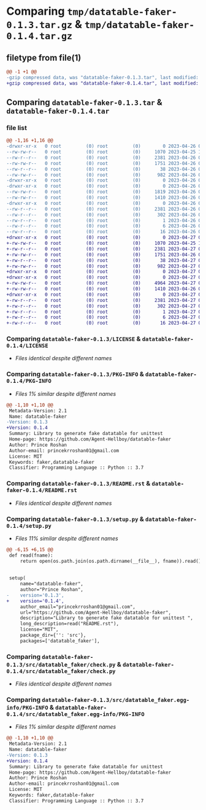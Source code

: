 # Comparing `tmp/datatable-faker-0.1.3.tar.gz` & `tmp/datatable-faker-0.1.4.tar.gz`

## filetype from file(1)

```diff
@@ -1 +1 @@
-gzip compressed data, was "datatable-faker-0.1.3.tar", last modified: Wed Apr 26 05:09:09 2023, max compression
+gzip compressed data, was "datatable-faker-0.1.4.tar", last modified: Thu Apr 27 07:03:16 2023, max compression
```

## Comparing `datatable-faker-0.1.3.tar` & `datatable-faker-0.1.4.tar`

### file list

```diff
@@ -1,16 +1,16 @@
-drwxr-xr-x   0 root         (0) root         (0)        0 2023-04-26 05:09:09.257793 datatable-faker-0.1.3/
--rw-rw-r--   0 root         (0) root         (0)     1070 2023-04-25 12:48:19.000000 datatable-faker-0.1.3/LICENSE
--rw-r--r--   0 root         (0) root         (0)     2381 2023-04-26 05:09:09.257793 datatable-faker-0.1.3/PKG-INFO
--rw-rw-r--   0 root         (0) root         (0)     1751 2023-04-26 05:06:25.000000 datatable-faker-0.1.3/README.rst
--rw-r--r--   0 root         (0) root         (0)       38 2023-04-26 05:09:09.257793 datatable-faker-0.1.3/setup.cfg
--rw-rw-r--   0 root         (0) root         (0)      982 2023-04-26 05:07:45.000000 datatable-faker-0.1.3/setup.py
-drwxr-xr-x   0 root         (0) root         (0)        0 2023-04-26 05:09:09.257793 datatable-faker-0.1.3/src/
-drwxr-xr-x   0 root         (0) root         (0)        0 2023-04-26 05:09:09.257793 datatable-faker-0.1.3/src/datatable_faker/
--rw-rw-r--   0 root         (0) root         (0)     1819 2023-04-26 05:06:16.000000 datatable-faker-0.1.3/src/datatable_faker/__init__.py
--rw-rw-r--   0 root         (0) root         (0)     1410 2023-04-26 05:03:55.000000 datatable-faker-0.1.3/src/datatable_faker/check.py
-drwxr-xr-x   0 root         (0) root         (0)        0 2023-04-26 05:09:09.257793 datatable-faker-0.1.3/src/datatable_faker.egg-info/
--rw-r--r--   0 root         (0) root         (0)     2381 2023-04-26 05:09:09.000000 datatable-faker-0.1.3/src/datatable_faker.egg-info/PKG-INFO
--rw-r--r--   0 root         (0) root         (0)      302 2023-04-26 05:09:09.000000 datatable-faker-0.1.3/src/datatable_faker.egg-info/SOURCES.txt
--rw-r--r--   0 root         (0) root         (0)        1 2023-04-26 05:09:09.000000 datatable-faker-0.1.3/src/datatable_faker.egg-info/dependency_links.txt
--rw-r--r--   0 root         (0) root         (0)        6 2023-04-26 05:09:09.000000 datatable-faker-0.1.3/src/datatable_faker.egg-info/requires.txt
--rw-r--r--   0 root         (0) root         (0)       16 2023-04-26 05:09:09.000000 datatable-faker-0.1.3/src/datatable_faker.egg-info/top_level.txt
+drwxr-xr-x   0 root         (0) root         (0)        0 2023-04-27 07:03:16.235128 datatable-faker-0.1.4/
+-rw-rw-r--   0 root         (0) root         (0)     1070 2023-04-25 12:48:19.000000 datatable-faker-0.1.4/LICENSE
+-rw-r--r--   0 root         (0) root         (0)     2381 2023-04-27 07:03:16.235128 datatable-faker-0.1.4/PKG-INFO
+-rw-rw-r--   0 root         (0) root         (0)     1751 2023-04-26 05:06:25.000000 datatable-faker-0.1.4/README.rst
+-rw-r--r--   0 root         (0) root         (0)       38 2023-04-27 07:03:16.235128 datatable-faker-0.1.4/setup.cfg
+-rw-rw-r--   0 root         (0) root         (0)      982 2023-04-27 07:01:46.000000 datatable-faker-0.1.4/setup.py
+drwxr-xr-x   0 root         (0) root         (0)        0 2023-04-27 07:03:16.235128 datatable-faker-0.1.4/src/
+drwxr-xr-x   0 root         (0) root         (0)        0 2023-04-27 07:03:16.235128 datatable-faker-0.1.4/src/datatable_faker/
+-rw-rw-r--   0 root         (0) root         (0)     4964 2023-04-27 06:59:33.000000 datatable-faker-0.1.4/src/datatable_faker/__init__.py
+-rw-rw-r--   0 root         (0) root         (0)     1410 2023-04-26 05:03:55.000000 datatable-faker-0.1.4/src/datatable_faker/check.py
+drwxr-xr-x   0 root         (0) root         (0)        0 2023-04-27 07:03:16.235128 datatable-faker-0.1.4/src/datatable_faker.egg-info/
+-rw-r--r--   0 root         (0) root         (0)     2381 2023-04-27 07:03:16.000000 datatable-faker-0.1.4/src/datatable_faker.egg-info/PKG-INFO
+-rw-r--r--   0 root         (0) root         (0)      302 2023-04-27 07:03:16.000000 datatable-faker-0.1.4/src/datatable_faker.egg-info/SOURCES.txt
+-rw-r--r--   0 root         (0) root         (0)        1 2023-04-27 07:03:16.000000 datatable-faker-0.1.4/src/datatable_faker.egg-info/dependency_links.txt
+-rw-r--r--   0 root         (0) root         (0)        6 2023-04-27 07:03:16.000000 datatable-faker-0.1.4/src/datatable_faker.egg-info/requires.txt
+-rw-r--r--   0 root         (0) root         (0)       16 2023-04-27 07:03:16.000000 datatable-faker-0.1.4/src/datatable_faker.egg-info/top_level.txt
```

### Comparing `datatable-faker-0.1.3/LICENSE` & `datatable-faker-0.1.4/LICENSE`

 * *Files identical despite different names*

### Comparing `datatable-faker-0.1.3/PKG-INFO` & `datatable-faker-0.1.4/PKG-INFO`

 * *Files 1% similar despite different names*

```diff
@@ -1,10 +1,10 @@
 Metadata-Version: 2.1
 Name: datatable-faker
-Version: 0.1.3
+Version: 0.1.4
 Summary: Library to generate fake datatable for unittest 
 Home-page: https://github.com/Agent-Hellboy/datatable-faker
 Author: Prince Roshan
 Author-email: princekrroshan01@gmail.com
 License: MIT
 Keywords: faker,datatable-faker
 Classifier: Programming Language :: Python :: 3.7
```

### Comparing `datatable-faker-0.1.3/README.rst` & `datatable-faker-0.1.4/README.rst`

 * *Files identical despite different names*

### Comparing `datatable-faker-0.1.3/setup.py` & `datatable-faker-0.1.4/setup.py`

 * *Files 11% similar despite different names*

```diff
@@ -6,15 +6,15 @@
 def read(fname):
     return open(os.path.join(os.path.dirname(__file__), fname)).read()
 
 
 setup(
     name="datatable-faker",
     author="Prince Roshan",
-    version='0.1.3',
+    version='0.1.4',
     author_email="princekrroshan01@gmail.com",
     url="https://github.com/Agent-Hellboy/datatable-faker",
     description="Library to generate fake datatable for unittest ",
     long_description=read("README.rst"),
     license="MIT",
     package_dir={'': 'src'},
     packages=['datatable_faker'],
```

### Comparing `datatable-faker-0.1.3/src/datatable_faker/check.py` & `datatable-faker-0.1.4/src/datatable_faker/check.py`

 * *Files identical despite different names*

### Comparing `datatable-faker-0.1.3/src/datatable_faker.egg-info/PKG-INFO` & `datatable-faker-0.1.4/src/datatable_faker.egg-info/PKG-INFO`

 * *Files 1% similar despite different names*

```diff
@@ -1,10 +1,10 @@
 Metadata-Version: 2.1
 Name: datatable-faker
-Version: 0.1.3
+Version: 0.1.4
 Summary: Library to generate fake datatable for unittest 
 Home-page: https://github.com/Agent-Hellboy/datatable-faker
 Author: Prince Roshan
 Author-email: princekrroshan01@gmail.com
 License: MIT
 Keywords: faker,datatable-faker
 Classifier: Programming Language :: Python :: 3.7
```

